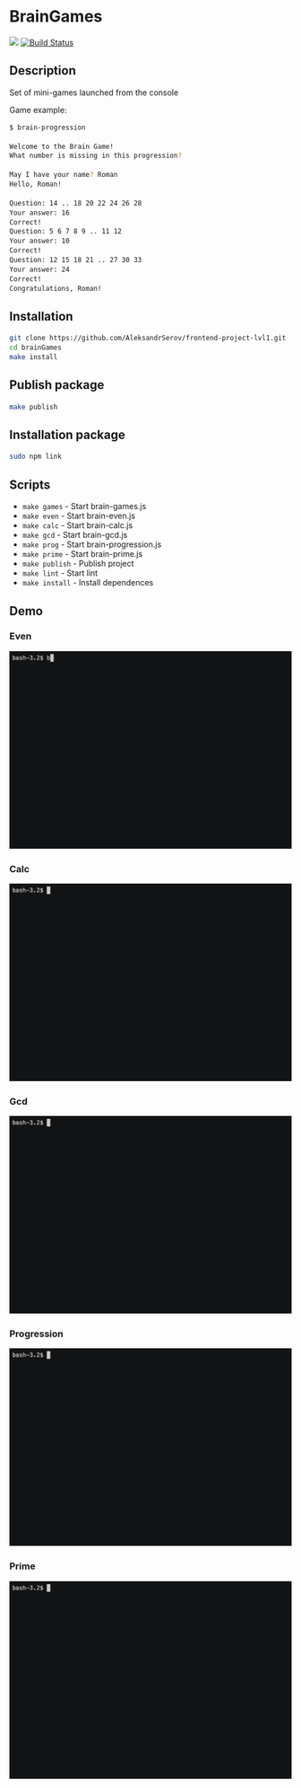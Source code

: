 # BrainGames

<a href="https://codeclimate.com/github/AleksandrSerov/frontend-project-lvl1/maintainability"><img src="https://api.codeclimate.com/v1/badges/8be57b9cd6a5bf0ed3c8/maintainability" /></a>
[![Build Status](https://travis-ci.org/AleksandrSerov/brainGames.svg?branch=master)](https://travis-ci.org/AleksandrSerov/brainGames)

## Description

Set of mini-games launched from the console

Game example:

```bash
$ brain-progression

Welcome to the Brain Game!
What number is missing in this progression?

May I have your name? Roman
Hello, Roman!

Question: 14 .. 18 20 22 24 26 28
Your answer: 16
Correct!
Question: 5 6 7 8 9 .. 11 12
Your answer: 10
Correct!
Question: 12 15 18 21 .. 27 30 33
Your answer: 24
Correct!
Congratulations, Roman!
```

## Installation

```bash
git clone https://github.com/AleksandrSerov/frontend-project-lvl1.git
cd brainGames
make install
```

## Publish package

```bash
make publish
```

## Installation package

```bash
sudo npm link
```

## Scripts

- `make games` - Start brain-games.js
- `make even` - Start brain-even.js
- `make calc` - Start brain-calc.js
- `make gcd` - Start brain-gcd.js
- `make prog` - Start brain-progression.js
- `make prime` - Start brain-prime.js
- `make publish` - Publish project
- `make lint` - Start lint
- `make install` - Install dependences

## Demo

### Even

![Even game](demo/even.gif)

### Calc

![Calc game](demo/calc.gif)

### Gcd

![Gcd game](demo/gcd.gif)

### Progression

![Progression game](demo/progression.gif)

### Prime

![Prime game](demo/prime.gif)

